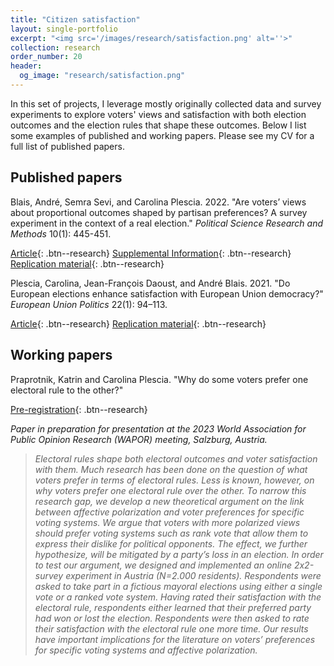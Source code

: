 ```yaml
---
title: "Citizen satisfaction"
layout: single-portfolio
excerpt: "<img src='/images/research/satisfaction.png' alt=''>"
collection: research
order_number: 20
header: 
  og_image: "research/satisfaction.png"
---
```


In this set of projects, I leverage mostly originally collected data and survey experiments to explore voters' views and satisfaction with both election outcomes and the election rules that shape these outcomes. Below I list some examples of published and working papers. Please see my CV for a full list of published papers.

## Published papers

Blais, André, Semra Sevi, and Carolina Plescia. 2022. &quot;Are voters’ views about proportional outcomes shaped by partisan preferences? A survey experiment in the context of a real election.&quot; <i>Political Science Research and Methods</i> 10(1): 445-451.  

[Article](https://doi.org/10.1017/psrm.2021.24){: .btn--research} [Supplemental Information](https://www.cambridge.org/core/journals/political-science-research-and-methods/article/abs/are-voters-views-about-proportional-outcomes-shaped-by-partisan-preferences-a-survey-experiment-in-the-context-of-a-real-election/22CCCF0813A7DF8AC9ADF68AC9B9BDAD#supplementary-materials){: .btn--research} [Replication material](https://doi.org/10.7910/DVN/IL8WSB){: .btn--research}

Plescia, Carolina, Jean-François Daoust, and André Blais. 2021. &quot;Do European elections enhance satisfaction with European Union democracy?&quot; <i>European Union Politics</i> 22(1): 94–113.  

[Article](https://doi.org/10.1057/s41269-021-00203-w){: .btn--research} [Replication material](https://doi.org/10.11587/SAU5AJ){: .btn--research}


## Working papers

Praprotnik, Katrin and Carolina Plescia. &quot;Why do some voters prefer one electoral rule to the other?&quot;

[Pre-registration](https://osf.io/ex67r/){: .btn--research}

<i>Paper in preparation for presentation at the 2023 World Association for Public Opinion Research (WAPOR) meeting, Salzburg, Austria.<i>

>Electoral rules shape both electoral outcomes and voter satisfaction with them. Much research has been done on the question of what voters prefer in terms of electoral rules. Less is known, however, on why voters prefer one electoral rule over the other. To narrow this research gap, we develop a new theoretical argument on the link between affective polarization and voter preferences for specific voting systems. We argue that voters with more polarized views should prefer voting systems such as rank vote that allow them to express their dislike for political opponents. The effect, we further hypothesize, will be mitigated by a party’s loss in an election. In order to test our argument, we designed and implemented an online 2x2-survey experiment in Austria (N=2.000 residents). Respondents were asked to take part in a fictious mayoral elections using either a single vote or a ranked vote system. Having rated their satisfaction with the electoral rule, respondents either learned that their preferred party had won or lost the election. Respondents were then asked to rate their satisfaction with the electoral rule one more time. Our results have important implications for the literature on voters’ preferences for specific voting systems and affective polarization.  
